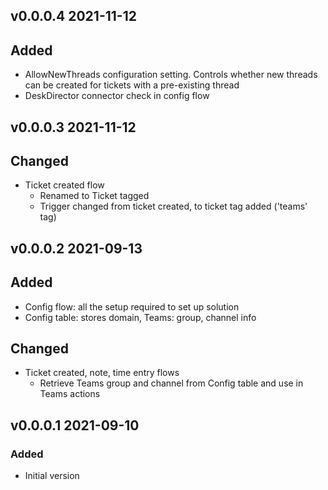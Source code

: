 ## v0.0.0.4 2021-11-12

## Added

- AllowNewThreads configuration setting. Controls whether new threads can be created for tickets with a pre-existing thread
- DeskDirector connector check in config flow

## v0.0.0.3 2021-11-12

## Changed

- Ticket created flow
  - Renamed to Ticket tagged
  - Trigger changed from ticket created, to ticket tag added ('teams' tag)

## v0.0.0.2 2021-09-13

## Added

- Config flow: all the setup required to set up solution
- Config table: stores domain, Teams: group, channel info

## Changed

- Ticket created, note, time entry flows
  - Retrieve Teams group and channel from Config table and use in Teams actions

## v0.0.0.1 2021-09-10

### Added

- Initial version
